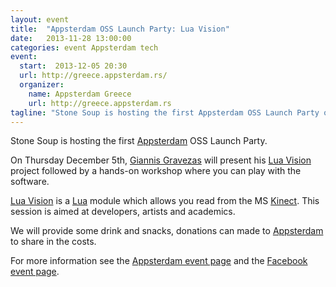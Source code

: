 ```yaml
---
layout: event
title:  "Appsterdam OSS Launch Party: Lua Vision"
date:   2013-11-28 13:00:00
categories: event Appsterdam tech
event:
  start:  2013-12-05 20:30
  url: http://greece.appsterdam.rs/
  organizer:
    name: Appsterdam Greece
    url: http://greece.appsterdam.rs
tagline: "Stone Soup is hosting the first Appsterdam OSS Launch Party on December 5th."
---
```


Stone Soup is hosting the first [Appsterdam] OSS Launch Party.

On Thursday December 5th, [Giannis Gravezas] will present his [Lua Vision] project followed by a hands-on workshop where you can play with the software.

[Lua Vision] is a [Lua] module which allows you read from the MS [Kinect]. This session is aimed at developers, artists and academics.

We will provide some drink and snacks, donations can made to [Appsterdam] to share in the costs.

For more information see the [Appsterdam event page] and the [Facebook event page].


[Appsterdam]: http://greece.appsterdam.rs 'Appsterdam, By App Makers, For App Makers'
[Giannis Gravezas]: https://github.com/wizgrav "Giannis Gravezas On Github"
[Lua Vision]: https://github.com/wizgrav/lua-vision "Lua Vision On Github"
[Kinect]: http://openkinect.org/ "Open Kinect"
[Lua]: http://www.lua.org "The Programming Language Lua"
[Appsterdam event page]: http://greece.appsterdam.rs
[Facebook event page]: https://www.facebook.com/events/1385748788339397
